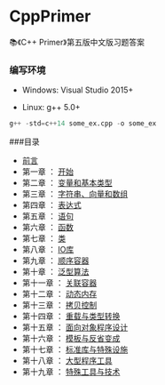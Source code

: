 ﻿ # CppPrimer
📚《C++ Primer》第五版中文版习题答案 


### 编写环境
 * Windows: Visual Studio 2015+ 
 
 * Linux: g++ 5.0+     
```python
g++ -std=c++14 some_ex.cpp -o some_ex
```

###目录
 - [前言](README.md)
 - 第一章 ： [开始](ch01/README.md)
 - 第二章 ： [变量和基本类型](ch02/README.md)
 - 第三章 ： [字符串、向量和数组](ch03/README.md)
 - 第四章 ： [表达式](ch04/README.md)
 - 第五章 ： [语句](ch05/README.md)
 - 第六章 ： [函数](ch06/README.md)
 - 第七章 ： [类](ch07/README.md)
 - 第八章 ： [IO库](ch08/README.md)
 - 第九章 ： [顺序容器](ch09/README.md)
 - 第十章 ： [泛型算法](ch10/README.md)
 - 第十一章 ： [关联容器](ch11/README.md)
 - 第十二章 ： [动态内存](ch12/README.md)
 - 第十三章 ： [拷贝控制](ch13/README.md)
 - 第十四章 ： [重载与类型转换](ch14/README.md)
 - 第十五章 ： [面向对象程序设计](ch15/README.md)
 - 第十六章 ： [模板与反省变成](ch16/README.md)
 - 第十七章 ： [标准库与特殊设施](ch17/README.md)
 - 第十八章 ： [大型程序工具](ch18/README.md)
 - 第十九章 ： [特殊工具与技术](ch19/README.md)
